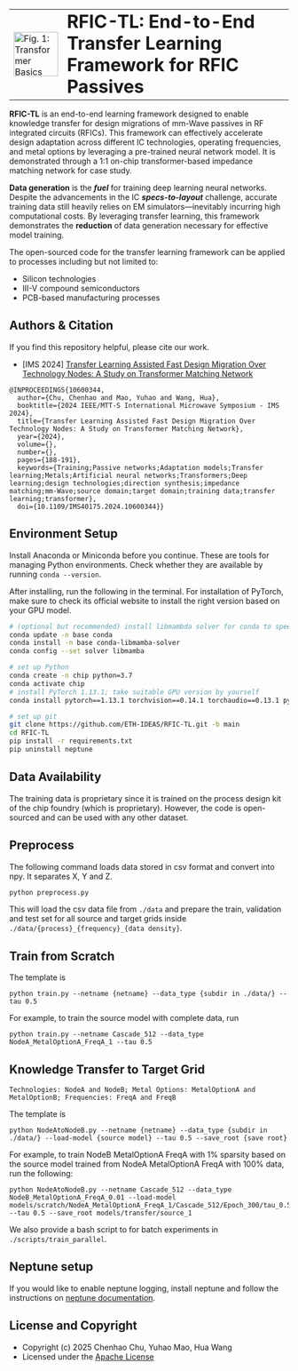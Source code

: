 <!-- 
<p align="center">
  <img src="figures/ideas_eth.png" alt="Fig. 1: Transformer Basics" style="height:80px; object-fit: contain;">

# RFIC-TL: End-to-End Transfer Learning Framework for RFIC Passives

### Transfer Learning Framework -->
<table>
  <tr>
    <td style="vertical-align: middle;">
      <img src="figures/ideas_eth.jpg" alt="Fig. 1: Transformer Basics" style="height:80px; object-fit:contain;">
    </td>
    <td style="vertical-align: middle;">
      <h1 style="margin:0;">RFIC-TL: End-to-End Transfer Learning Framework for RFIC Passives</h1>
    </td>
  </tr>
</table>

**RFIC-TL** is an end-to-end learning framework designed to enable knowledge transfer for design migrations of mm-Wave passives in RF integrated circuits (RFICs). This framework can effectively accelerate design adaptation across different IC technologies, operating frequencies, and metal options by leveraging a pre-trained neural network model. It is demonstrated through a 1:1 on-chip transformer-based impedance matching network for case study.

**Data generation** is the ***fuel*** for training deep learning neural networks. Despite the advancements in the IC ***specs-to-layout*** challenge, accurate training data still heavily relies on EM simulators—inevitably incurring high computational costs. By leveraging transfer learning, this framework demonstrates the **reduction** of data generation necessary for effective model training.

The open-sourced code for the transfer learning framework can be applied to processes including but not limited to:
- Silicon technologies
- III-V compound semiconductors
- PCB-based manufacturing processes

## Authors & Citation
If you find this repository helpful, please cite our work.
- [IMS 2024] [Transfer Learning Assisted Fast Design Migration Over Technology Nodes: A Study on Transformer Matching Network](https://ieeexplore.ieee.org/document/10600344)
```
@INPROCEEDINGS{10600344,
  author={Chu, Chenhao and Mao, Yuhao and Wang, Hua},
  booktitle={2024 IEEE/MTT-S International Microwave Symposium - IMS 2024}, 
  title={Transfer Learning Assisted Fast Design Migration Over Technology Nodes: A Study on Transformer Matching Network}, 
  year={2024},
  volume={},
  number={},
  pages={188-191},
  keywords={Training;Passive networks;Adaptation models;Transfer learning;Metals;Artificial neural networks;Transformers;Deep learning;design technologies;direction synthesis;impedance matching;mm-Wave;source domain;target domain;training data;transfer learning;transformer},
  doi={10.1109/IMS40175.2024.10600344}}
```

## Environment Setup

Install Anaconda or Miniconda before you continue. These are tools for managing Python environments. Check whether they are available by running ```conda --version```.

After installing, run the following in the terminal. For installation of PyTorch, make sure to check its official website to install the right version based on your GPU model.
```bash
# (optional but recommended) install libmambda solver for conda to speed up environment solving
conda update -n base conda
conda install -n base conda-libmamba-solver
conda config --set solver libmamba

# set up Python
conda create -n chip python=3.7
conda activate chip
# install PyTorch 1.13.1; take suitable GPU version by yourself
conda install pytorch==1.13.1 torchvision==0.14.1 torchaudio==0.13.1 pytorch-cuda=11.6 -c pytorch -c nvidia

# set up git
git clone https://github.com/ETH-IDEAS/RFIC-TL.git -b main
cd RFIC-TL
pip install -r requirements.txt
pip uninstall neptune
```

## Data Availability
The training data is proprietary since it is trained on the process design kit of the chip foundry (which is proprietary). However, the code is open-sourced and can be used with any other dataset.

## Preprocess

The following command loads data stored in csv format and convert into npy. It separates X, Y and Z.
```bash
python preprocess.py
```
This will load the csv data file from ```./data``` and prepare the train, validation and test set for all source and target grids inside ```./data/{process}_{frequency}_{data density}```.

## Train from Scratch

The template is
```
python train.py --netname {netname} --data_type {subdir in ./data/} --tau 0.5 
```

For example, to train the source model with complete data, run
```
python train.py --netname Cascade_512 --data_type NodeA_MetalOptionA_FreqA_1 --tau 0.5 
```

## Knowledge Transfer to Target Grid

```
Technologies: NodeA and NodeB; Metal Options: MetalOptionA and MetalOptionB; Frequencies: FreqA and FreqB
```


The template is
```
python NodeAtoNodeB.py --netname {netname} --data_type {subdir in ./data/} --load-model {source model} --tau 0.5 --save_root {save root}
```

For example, to train NodeB MetalOptionA FreqA with 1% sparsity based on the source model trained from NodeA MetalOptionA FreqA with 100% data, run the following:
```
python NodeAtoNodeB.py --netname Cascade_512 --data_type NodeB_MetalOptionA_FreqA_0.01 --load-model models/scratch/NodeA_MetalOptionA_FreqA_1/Cascade_512/Epoch_300/tau_0.5/model.pt --tau 0.5 --save_root models/transfer/source_1
```

We also provide a bash script to for batch experiments in ```./scripts/train_parallel```.

## Neptune setup

If you would like to enable neptune logging, install neptune and follow the instructions on [neptune documentation](https://docs.neptune.ai/setup/setting_api_token/).

License and Copyright
---------------------

* Copyright (c) 2025 Chenhao Chu, Yuhao Mao, Hua Wang
* Licensed under the [Apache License](https://www.apache.org/licenses/LICENSE-2.0)
